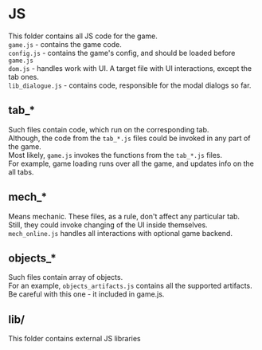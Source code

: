 # JS
This folder contains all JS code for the game.  
`game.js` - contains the game code.  
`config.js` - contains the game's config, and should be loaded before `game.js`  
`dom.js` - handles work with UI. A target file with UI interactions, except the tab ones.  
`lib_dialogue.js` - contains code, responsible for the modal dialogs so far.  
## tab_*
Such files contain code, which run on the corresponding tab.  
Although, the code from the `tab_*.js` files could be invoked in any part of the game.  
Most likely, `game.js` invokes the functions from the `tab_*.js` files.  
For example, game loading runs over all the game, and updates info on the all tabs.
## mech_*
Means mechanic. These files, as a rule, don't affect any particular tab.  
Still, they could invoke changing of the UI inside themselves.  
`mech_online.js` handles all interactions with optional game backend.
## objects_*
Such files contain array of objects.  
For an example, `objects_artifacts.js` contains all the supported artifacts.  
Be careful with this one - it included in game.js.  
## lib/
This folder contains external JS libraries